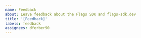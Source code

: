 ```yaml
---
name: Feedback
about: Leave feedback about the Flags SDK and flags-sdk.dev
title: '[Feedback]'
labels: feedback
assignees: dferber90
---
```


<!-- Add your feedback around the Flags SDK and flags-sdk.dev here. Note that all feedback is public. -->
